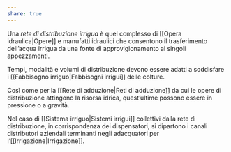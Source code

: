```yaml
---
share: true
---
```

Una *rete di distribuzione irrigua* è quel complesso di [[Opera idraulica|Opere]] e manufatti idraulici che consentono il trasferimento dell’acqua irrigua da una fonte di approvigionamento ai singoli appezzamenti.

Tempi, modalità e volumi di distribuzione devono essere adatti a soddisfare i [[Fabbisogno irriguo|Fabbisogni irrigui]] delle colture.

Così come per la [[Rete di adduzione|Reti di adduzione]] da cui le opere di distribuzione attingono la risorsa idrica, quest’ultime possono essere in pressione o a gravità.

Nel caso di [[Sistema irriguo|Sistemi irrigui]] collettivi dalla rete di distribuzione, in corrispondenza dei dispensatori, si dipartono i canali distributori aziendali terminanti negli adacquatori per l’[[Irrigazione|Irrigazione]].